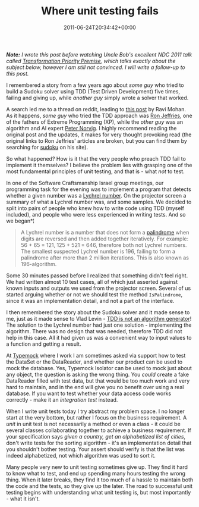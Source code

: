 ﻿---
title: Where unit testing fails
date: 2011-06-24T20:34:42+00:00
---
_**Note:** I wrote this post before watching Uncle Bob's excellent NDC 2011 talk called [Transformation Priority Premise](http://cleancoder.posterous.com/the-transformation-priority-premise), which talks exactly about the subject below, however I am still not convinced. I will write a follow-up to this post._

I remembered a story from a few years ago about *some guy* who tried to build a Sudoku solver using TDD (Test Driven Development) five times, failing and giving up, while *another guy* simply wrote a solver that worked.

<!-- more -->

A search led me to a thread on reddit, leading to <a href="http://ravimohan.blogspot.com/2007/04/learning-from-sudoku-solvers.html" target="_blank">this post</a> by Ravi Mohan. As it happens, *some guy* who tried the TDD approach was <a href="http://en.wikipedia.org/wiki/Ron_Jeffries" target="_blank">Ron Jeffries</a>, one of the fathers of Extreme Programming (XP), while the *other guy* was an algorithm and AI expert <a href="http://en.wikipedia.org/wiki/Peter_Norvig" target="_blank">Peter Norvig</a>. I highly recommend reading the original post and the updates, it makes for very thought provoking read (the original links to Ron Jeffries' articles are broken, but you can find them by searching for <a href="http://xprogramming.com/index.php?s=sudoku" target="_blank">sudoku</a> on his site).

So what happened? How is it that the very people who preach TDD fail to implement it themselves? I believe the problem lies with grasping one of the most fundamental principles of unit testing, and that is - what _not_ to test.

In one of the Software Craftsmanship Israel group meetings, our programming task for the evening was to implement a program that detects whether a given number was a <a href="http://en.wikipedia.org/wiki/Lychrel_number" target="_blank">Lychrel number</a>. On the projector screen a summary of what a Lychrel number was, and some samples. We decided to split into pairs of people who knew how to write code using TDD (myself included), and people who were less experienced in writing tests. And so we began*¦

> A Lychrel number is a number that does not form a <a href="http://en.wikipedia.org/wiki/Palindrome" target="_blank">palindrome</a> when digits are reversed and then added together iteratively. For example: 56 + 65 = 121, 125 + 521 = 646, therefore both not Lychrel numbers. The smallest suspected Lychrel number is 196, failing to form a palindrome after more than 2 million iterations. This is also known as 196-algorithm.

Some 30 minutes passed before I realized that something didn't feel right. We had written almost 10 test cases, all of which just asserted against known inputs and outputs we used from the projector screen. Several of us started arguing whether or not we should test the method `IsPalindrome`, since it was an implementation detail, and not a part of the interface.

I then remembered the story about the Sudoku solver and it made sense to me, just as it made sense to Vlad Levin - <a href="http://vladimirlevin.blogspot.com/2007/04/tdd-is-not-algorithm-generator.html" target="_blank">TDD is not an algorithm generator</a>! The solution to the Lychrel number had just one solution - implementing the algorithm. There was no design that was needed, therefore TDD did not help in this case. All it had given us was a convenient way to input values to a function and getting a result.

At <a href="http://www.typemock.com/" target="_blank">Typemock</a> where I work I am sometimes asked via support how to test the DataSet or the DataReader, and whether our product can be used to mock the database. Yes, Typemock Isolator can be used to mock just about any object, the question is asking the wrong thing. You _could_ create a fake DataReader filled with test data, but that would be too much work and very hard to maintain, and in the end will give you no benefit over using a real database. If you want to test whether your data access code works correctly - make it an _integration test_ instead.

When I write unit tests today I try abstract my problem space. I no longer start at the very bottom, but rather I focus on the business requirement. A _unit_ in unit test is not necessarily a method or even a class - it could be several classes collaborating together to achieve a business requirement. If your specification says *given a country, get an _alphabetized_ list of cities*, don't write tests for the sorting algorithm - it's an implementation detail that you shouldn't bother testing. Your assert should verify is that the list was indeed alphabetized, not which algorithm was used to sort it.

Many people very new to unit testing sometimes give up. They find it hard to know what to test, and end up spending many hours testing the wrong thing. When it later breaks, they find it too much of a hassle to maintain both the code and the tests, so they give up the later. The road to successful unit testing begins with understanding what unit testing is, but most importantly - what it isn't.
